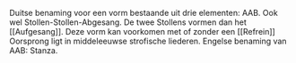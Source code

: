 Duitse benaming voor een vorm bestaande uit drie elementen: AAB.
Ook wel Stollen-Stollen-Abgesang.
De twee Stollens vormen dan het [[Aufgesang]].
Deze vorm kan voorkomen met of zonder een [[Refrein]]
Oorsprong ligt in middeleeuwse  strofische liederen.
Engelse benaming van AAB: Stanza.